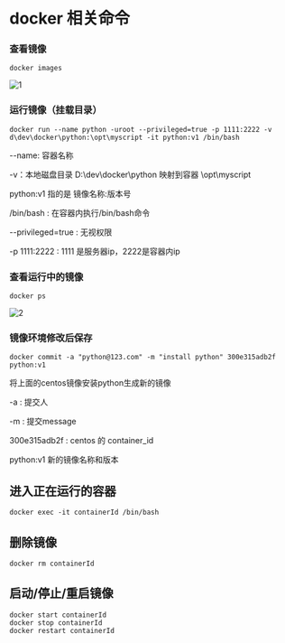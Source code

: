 # docker 相关命令

### 查看镜像

```
docker images
```

![1](E:\my\blog\my-blog\docker\常用命令\1.png)

### 运行镜像（挂载目录）

```
docker run --name python -uroot --privileged=true -p 1111:2222 -v d\dev\docker\python:\opt\myscript -it python:v1 /bin/bash
```

--name: 容器名称

-v：本地磁盘目录 D:\dev\docker\python 映射到容器 \opt\myscript

python:v1 指的是 镜像名称:版本号

/bin/bash : 在容器内执行/bin/bash命令

--privileged=true : 无视权限

-p 1111:2222 : 1111 是服务器ip，2222是容器内ip

### 查看运行中的镜像

```
docker ps
```

![2](E:\my\blog\my-blog\docker\常用命令\2.png)

### 镜像环境修改后保存

```
docker commit -a "python@123.com" -m "install python" 300e315adb2f python:v1 
```

将上面的centos镜像安装python生成新的镜像

-a : 提交人

-m : 提交message

300e315adb2f : centos 的 container_id

python:v1 新的镜像名称和版本

## 进入正在运行的容器

```
docker exec -it containerId /bin/bash
```

## 删除镜像

```
docker rm containerId
```

## 启动/停止/重启镜像

```
docker start containerId
docker stop containerId 
docker restart containerId
```

